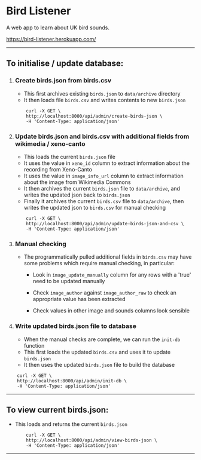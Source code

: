 
# Bird Listener

A web app to learn about UK bird sounds.

https://bird-listener.herokuapp.com/
______________________________________
## To initialise / update database:

1. ### Create birds.json from birds.csv

    * This first archives existing `birds.json` to `data/archive` directory
    * It then loads file `birds.csv` and writes contents to new `birds.json`

    ``` 
        curl -X GET \
        http://localhost:8000/api/admin/create-birds-json \
        -H 'Content-Type: application/json'
    ```

2. ### Update birds.json and birds.csv with additional fields from wikimedia / xeno-canto

    * This loads the current `birds.json` file
    * It uses the value in `xeno_id` column to extract information about the recording from Xeno-Canto
    * It uses the value in `image_info_url` column to extract information about the image from Wikimedia Commons
    * It then archives the current `birds.json` file to `data/archive`, and writes the updated json back to `birds.json`
    * Finally it archives the current `birds.csv` file to `data/archive`, then writes the updated json to `birds.csv` for manual checking

    ``` 
        curl -X GET \
        http://localhost:8000/api/admin/update-birds-json-and-csv \
        -H 'Content-Type: application/json'
    ```

3. ### Manual checking

    * The programmatically pulled additional fields in `birds.csv` may have some problems which require manual checking, in particular:

        * Look in `image_update_manually` column for any rows with a 'true' need to be updated manually

        * Check `image_author` against `image_author_raw` to check an appropriate value has been extracted

        * Check values in other image and sounds columns look sensible

4. ### Write updated birds.json file to database

    * When the manual checks are complete, we can run the `init-db` function
    * This first loads the updated `birds.csv` and uses it to update `birds.json` 
    * It then uses the updated `birds.json` file to build the database

``` 
    curl -X GET \
    http://localhost:8000/api/admin/init-db \
    -H 'Content-Type: application/json'
```
______________________________________

## To view current birds.json:

* This loads and returns the current `birds.json`

    ``` 
        curl -X GET \
        http://localhost:8000/api/admin/view-birds-json \
        -H 'Content-Type: application/json'
    ```
______________________________________
